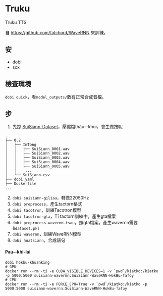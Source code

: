 # Truku
Truku TTS

自 https://github.com/fatchord/WaveRNN 來訓練。

## 安
- dobi
- sox

## 檢查環境
`dobi quick`，看`model_outputs/`敢有正常合成音檔。

## 步
1. 先掠 [SuiSiann-Dataset](https://suisiann-dataset.ithuan.tw/)，壓縮檔tháu--khui，會生做按呢
```
.
├── 0.2
│   ├── ImTong
│   │   ├── SuiSiann_0001.wav
│   │   ├── SuiSiann_0002.wav
│   │   ├── SuiSiann_0003.wav
│   │   ├── SuiSiann_0004.wav
│   │   ├── SuiSiann_0005.wav
│   │    ...
│   └── SuiSiann.csv
├── dobi.yaml
├── Dockerfile
...
```
2. `dobi suisiann-giliau`，轉做22050Hz
3. `dobi preprocess`，產生tactorn格式
4. `dobi tacotron`，訓練Tacotron模型
5. `dobi tacotron-gta`，Tī tactorn訓練中，產生gta檔案
6. `dobi preprocess-wavernn-tsau`，照gta檔案，產生wavernn需要ê`dataset.pkl`
7. `dobi wavernn`，訓練WaveRNN模型
8. `dobi huatsiann`，合成語句

#### Pau--khi-lai
```
dobi hokbu-khuanking
# GPU
docker run --rm -ti -e CUDA_VISIBLE_DEVICES=1 -v `pwd`/kiatko:/kiatko -p 5000:5000 suisiann-wavernn:SuiSiann-WaveRNN-HokBu-fafoy
# CPU
docker run --rm -ti -e FORCE_CPU=True -v `pwd`/kiatko:/kiatko -p 5000:5000 suisiann-wavernn:SuiSiann-WaveRNN-HokBu-fafoy
```


